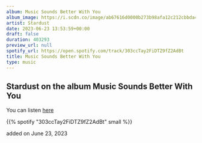 ```yaml
---
album: Music Sounds Better With You
album_image: https://i.scdn.co/image/ab67616d0000b273b98afa12c212cbbda4f1799b
artist: Stardust
date: 2023-06-23 13:53:59+00:00
draft: false
duration: 403293
preview_url: null
spotify_url: https://open.spotify.com/track/303ccTay2FiDTZ9fZ2AdBt
title: Music Sounds Better With You
type: music
---
```



## Stardust on the album Music Sounds Better With You

You can listen [here](https://open.spotify.com/track/303ccTay2FiDTZ9fZ2AdBt)

{{% spotify "303ccTay2FiDTZ9fZ2AdBt" small %}}

added on June 23, 2023